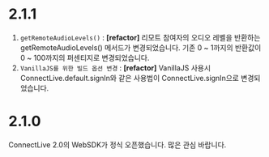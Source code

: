 # 2.1.1
1. `getRemoteAudioLevels()` : **[refactor]** 리모트 참여자의 오디오 레벨을 반환하는 getRemoteAudioLevels() 메서드가 변경되었습니다. 기존 0 ~ 1까지의 반환값이 0 ~ 100까지의 퍼센티지로 변경되었습니다.
2. `VanillaJS를 위한 빌드 옵션 변경` : **[refactor]** VanillaJS 사용시 ConnectLive.default.signIn와 같은 사용법이 ConnectLive.signIn으로 변경되었습니다.

# 2.1.0
ConnectLive 2.0의 WebSDK가 정식 오픈했습니다. 많은 관심 바랍니다.
